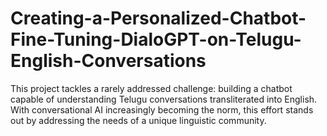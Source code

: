 # Creating-a-Personalized-Chatbot-Fine-Tuning-DialoGPT-on-Telugu-English-Conversations
This project tackles a rarely addressed challenge: building a chatbot capable of understanding Telugu conversations transliterated into English. With conversational AI increasingly becoming the norm, this effort stands out by addressing the needs of a unique linguistic community.
